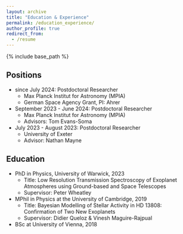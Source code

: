 ```yaml
---
layout: archive
title: "Education & Experience"
permalink: /education_experience/
author_profile: true
redirect_from:
  - /resume
---
```


{% include base_path %}

## Positions
* since July 2024: Postdoctoral Researcher
  * Max Planck Institut for Astronomy (MPIA)
  * German Space Agency Grant, PI: Ahrer
* September 2023 - June 2024: Postdoctoral Researcher
  * Max Planck Institut for Astronomy (MPIA)
  * Advisors: Tom Evans-Soma
* July 2023 - August 2023: Postdoctoral Researcher
  * University of Exeter
  * Advisor: Nathan Mayne

## Education
* PhD in Physics, University of Warwick, 2023
  * Title: Low Resolution Transmission Spectroscopy of Exoplanet Atmospheres using Ground-based and Space Telescopes
  * Supervisor: Peter Wheatley
* MPhil in Physics at the University of Cambridge, 2019
  * Title: Bayesian Modelling of Stellar Activity in HD 13808: Confirmation of Two New Exoplanets
  * Supervisor: Didier Queloz & Vinesh Maguire-Rajpual
* BSc at University of Vienna, 2018